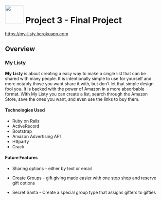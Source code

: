 # <img src="https://cloud.githubusercontent.com/assets/7833470/10899314/63829980-8188-11e5-8cdd-4ded5bcb6e36.png" height="60"> Project 3 - Final Project

https://my-listy.herokuapp.com

## Overview

### My Listy

  **My Listy** is about creating a easy way to make a single list that can be shared with many people. It is intentionally simple to use for yourself and more notably those you want share it with, but don't let that simple design fool you. It is backed with the power of Amazon in a more absorbable format. With My Listy you can create a list, search through the Amazon Store, save the ones you want, and even use the links to buy them.

#### Technologies Used

  * Ruby on Rails
  * ActiveRecord
  * Bootstrap    
  * Amazon Advertising API
  * Httparty    
  * Crack

#### Future Features

* Sharing options - either by text or email

* Create Groups - gift giving made easier with one stop shop and reserve gift options

* Secret Santa - Create a special group type that assigns gifters to gifties
